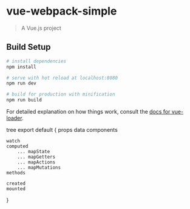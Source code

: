 # vue-webpack-simple

> A Vue.js project

## Build Setup

``` bash
# install dependencies
npm install

# serve with hot reload at localhost:8080
npm run dev

# build for production with minification
npm run build
```

For detailed explanation on how things work, consult the [docs for vue-loader](http://vuejs.github.io/vue-loader).


tree
export default {
	props
	data
	components
  
	watch
	computed
		... mapState
		... mapGetters
		... mapActions
		... mapMutations
	methods

	created
	mounted
}
